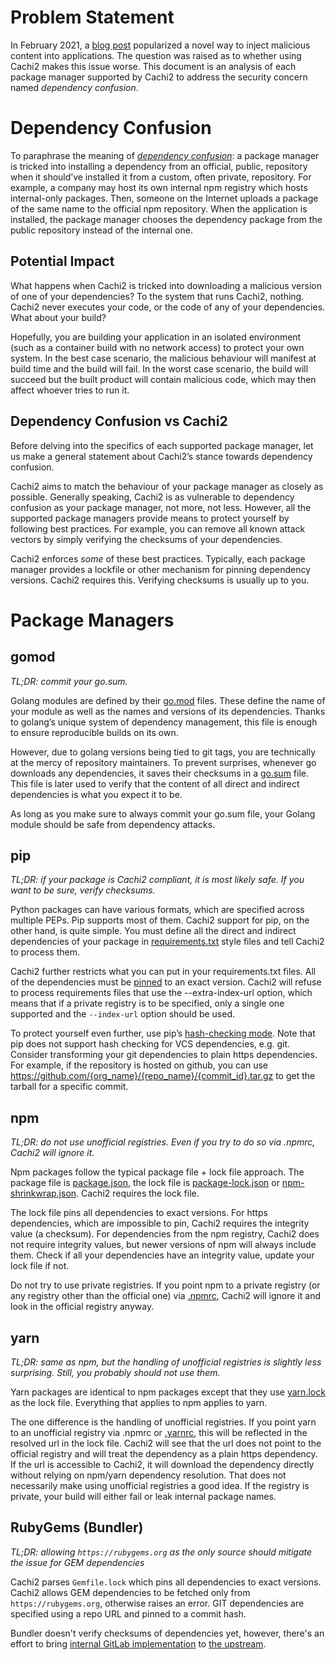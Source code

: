 # Problem Statement

In February 2021, a [blog post](https://medium.com/@alex.birsan/dependency-confusion-4a5d60fec610)
popularized a novel way to inject malicious content into applications. The question was raised as to
whether using Cachi2 makes this issue worse. This document is an analysis of each package manager
supported by Cachi2 to address the security concern named *dependency confusion*.

# Dependency Confusion

To paraphrase the meaning of
*[dependency confusion](https://medium.com/@alex.birsan/dependency-confusion-4a5d60fec610)*:
a package manager is tricked into installing a dependency from an official, public, repository when
it should’ve installed it from a custom, often private, repository. For example, a company may host
its own internal npm registry which hosts internal-only packages. Then, someone on the Internet
uploads a package of the same name to the official npm repository. When the application is
installed, the package manager chooses the dependency package from the public repository instead
of the internal one.

## Potential Impact

What happens when Cachi2 is tricked into downloading a malicious version of one of your dependencies?
To the system that runs Cachi2, nothing. Cachi2 never executes your code, or the code of any of your
dependencies. What about your build?

Hopefully, you are building your application in an isolated environment (such as a container build
with no network access) to protect your own system. In the best case scenario, the malicious behaviour
will manifest at build time and the build will fail. In the worst case scenario, the build will succeed
but the built product will contain malicious code, which may then affect whoever tries to run it.

## Dependency Confusion vs Cachi2

Before delving into the specifics of each supported package manager, let us make a general statement
about Cachi2’s stance towards dependency confusion.

Cachi2 aims to match the behaviour of your package manager as closely as possible. Generally
speaking, Cachi2 is as vulnerable to dependency confusion as your package manager, not more, not
less. However, all the supported package managers provide means to protect yourself by following
best practices. For example, you can remove all known attack vectors by simply verifying the
checksums of your dependencies.

Cachi2 enforces *some* of these best practices. Typically, each package manager provides a lockfile
or other mechanism for pinning dependency versions. Cachi2 requires this. Verifying checksums is
usually up to you.

# Package Managers

## gomod

*TL;DR: commit your go.sum.*

Golang modules are defined by their [go.mod](https://golang.org/ref/mod#go-mod-file) files. These
define the name of your module as well as the names and versions of its dependencies. Thanks to
golang’s unique system of dependency management, this file is enough to ensure reproducible builds
on its own.

However, due to golang versions being tied to git tags, you are technically at the mercy of
repository maintainers. To prevent surprises, whenever go downloads any dependencies, it saves
their checksums in a [go.sum](https://golang.org/ref/mod#go-sum-files) file. This file is later used
to verify that the content of all direct and indirect dependencies is what you expect it to be.

As long as you make sure to always commit your go.sum file, your Golang module should be safe from
dependency attacks.

## pip

*TL;DR: if your package is Cachi2 compliant, it is most likely safe. If you want to be sure, verify
checksums.*

Python packages can have various formats, which are specified across multiple PEPs. Pip supports
most of them. Cachi2 support for pip, on the other hand, is quite simple. You must define all the
direct and indirect dependencies of your package in
[requirements.txt](https://pip.pypa.io/en/stable/user_guide/#requirements-files) style files and
tell Cachi2 to process them.

Cachi2 further restricts what you can put in your requirements.txt files. All of the dependencies
must be
[pinned](https://github.com/release-engineering/cachito/blob/master/docs/pip.md#pinning-versions)
to an exact version. Cachi2 will refuse to process requirements files that use the
--extra-index-url option, which means that if a private registry is to be specified, only a single
one supported and the `--index-url` option should be used.

To protect yourself even further, use pip’s
[hash-checking mode](https://pip.pypa.io/en/stable/reference/pip_install/#hash-checking-mode). Note
that pip does not support hash checking for VCS dependencies, e.g. git. Consider transforming your
git dependencies to plain https dependencies. For example, if the repository is hosted on github,
you can use https://github.com/{org_name}/{repo_name}/{commit_id}.tar.gz to get the tarball for a
specific commit.

## npm

*TL;DR: do not use unofficial registries. Even if you try to do so via .npmrc, Cachi2 will ignore
it.*

Npm packages follow the typical package file + lock file approach. The package file is
[package.json](https://docs.npmjs.com/cli/v6/configuring-npm/package-json), the lock file is
[package-lock.json](https://docs.npmjs.com/cli/v6/configuring-npm/package-lock-json) or
[npm-shrinkwrap.json](https://docs.npmjs.com/cli/v6/configuring-npm/shrinkwrap-json). Cachi2
requires the lock file.

The lock file pins all dependencies to exact versions. For https dependencies, which are impossible
to pin, Cachi2 requires the integrity value (a checksum). For dependencies from the npm registry,
Cachi2 does not require integrity values, but newer versions of npm will always include them. Check
if all your dependencies have an integrity value, update your lock file if not.

Do not try to use private registries. If you point npm to a private registry (or any registry other
than the official one) via [.npmrc](https://docs.npmjs.com/cli/v6/configuring-npm/npmrc), Cachi2
will ignore it and look in the official registry anyway.

## yarn

*TL;DR: same as npm, but the handling of unofficial registries is slightly less surprising. Still,
you probably should not use them.*

Yarn packages are identical to npm packages except that they use
[yarn.lock](https://classic.yarnpkg.com/en/docs/yarn-lock/) as the lock file. Everything that
applies to npm applies to yarn.

The one difference is the handling of unofficial registries. If you point yarn to an unofficial
registry via .npmrc or [.yarnrc](https://classic.yarnpkg.com/en/docs/yarnrc), this will be reflected
in the resolved url in the lock file. Cachi2 will see that the url does not point to the official
registry and will treat the dependency as a plain https dependency. If the url is accessible to
Cachi2, it will download the dependency directly without relying on npm/yarn dependency resolution.
That does not necessarily make using unofficial registries a good idea. If the registry is private,
your build will either fail or leak internal package names.

## RubyGems (Bundler)

*TL;DR: allowing `https://rubygems.org` as the only source should mitigate the issue for GEM dependencies*

Cachi2 parses `Gemfile.lock` which pins all dependencies to exact versions. Cachi2 allows GEM dependencies
to be fetched only from `https://rubygems.org`, otherwise raises an error. GIT dependencies are specified using
a repo URL and pinned to a commit hash.

Bundler doesn't verify checksums of dependencies yet, however, there's an effort to bring
[internal GitLab implementation](https://gitlab.com/gitlab-org/gitlab/-/merge_requests/92633)
to [the upstream](https://github.com/rubygems/rubygems/pull/5808).

